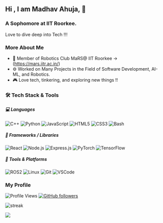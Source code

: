 ## Hi , I am Madhav Ahuja, 👋
### A Sophomore at IIT Roorkee. 

Love to dive deep into Tech !!!
<BR>
### More About Me

- 🤖 Member of Robotics Club MaRS@ IIT Roorkee -> (https://mars.iitr.ac.in/)
- ⚙️ Worked on Many Projects in the Field of Software Development, AI-ML, and Robotics.
- 🎮 Love tech, tinkering, and exploring new things !!


### 🛠️ Tech Stack & Tools

##### 💻 Languages
![C++](https://img.shields.io/badge/C++-00599C?style=flat&logo=c%2B%2B&logoColor=white)
![Python](https://img.shields.io/badge/Python-3776AB?style=flat&logo=python&logoColor=white)
![JavaScript](https://img.shields.io/badge/JavaScript-F7DF1E?style=flat&logo=javascript&logoColor=black)
![HTML5](https://img.shields.io/badge/HTML5-E34F26?style=flat&logo=html5&logoColor=white)
![CSS3](https://img.shields.io/badge/CSS3-1572B6?style=flat&logo=css3&logoColor=white)
![Bash](https://img.shields.io/badge/Bash-121011?style=flat&logo=gnu-bash&logoColor=white)

##### 🚀 Frameworks / Libraries
![React](https://img.shields.io/badge/React-20232A?style=flat&logo=react&logoColor=61DAFB)
![Node.js](https://img.shields.io/badge/Node.js-43853D?style=flat&logo=node-dot-js&logoColor=white)
![Express.js](https://img.shields.io/badge/Express.js-404D59?style=flat&logo=express&logoColor=white)
![PyTorch](https://img.shields.io/badge/PyTorch-EE4C2C?style=flat&logo=pytorch&logoColor=white)
![TensorFlow](https://img.shields.io/badge/TensorFlow-FF6F00?style=flat&logo=tensorflow&logoColor=white)

##### 🤖 Tools & Platforms
![ROS2](https://img.shields.io/badge/ROS2-22314e?style=flat&logo=ros&logoColor=white)
![Linux](https://img.shields.io/badge/Linux-FCC624?style=flat&logo=linux&logoColor=black)
![Git](https://img.shields.io/badge/Git-F05032?style=flat&logo=git&logoColor=white)
![VSCode](https://img.shields.io/badge/VSCode-007ACC?style=flat&logo=visual-studio-code&logoColor=white)


### My Profile

![Profile Views](https://komarev.com/ghpvc/?username=Madhav64OP&label=Profile%20views&color=0e75b6&style=flat)
[![GitHub followers](https://img.shields.io/github/followers/Madhav64OP.svg?style=social&label=Follow&maxAge=2592000)](https://github.com/YOUR_USERNAME?tab=followers)
<br>


<p align="left">
  <img src="https://github-readme-streak-stats.herokuapp.com/?user=Madhav64OP&theme=radical" alt="streak" />
</p>

<p align="left">
  <img src="https://github-readme-stats.vercel.app/api/top-langs/?username=Madhav64OP&layout=compact&theme=radical" />
</p>




<!--
**Madhav64OP/Madhav64OP** is a ✨ _special_ ✨ repository because its `README.md` (this file) appears on your GitHub profile.

Here are some ideas to get you started:

- 🔭 I’m currently working on ...
- 🌱 I’m currently learning ...
- 👯 I’m looking to collaborate on ...
- 🤔 I’m looking for help with ...
- 💬 Ask me about ...
- 📫 How to reach me: ...
- 😄 Pronouns: ...
- ⚡ Fun fact: ...
-->
